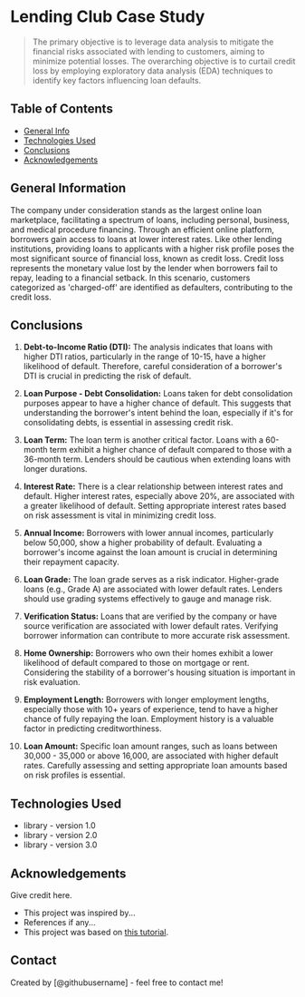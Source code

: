 # Lending Club Case Study
> The primary objective is to leverage data analysis to mitigate the financial risks associated with lending to customers,
aiming to minimize potential losses. The overarching objective is to curtail credit loss by employing exploratory data analysis (EDA) techniques to identify
key factors influencing loan defaults.


## Table of Contents
* [General Info](#general-information)
* [Technologies Used](#technologies-used)
* [Conclusions](#conclusions)
* [Acknowledgements](#acknowledgements)

<!-- You can include any other section that is pertinent to your problem -->

## General Information
The company under consideration stands as the largest online loan marketplace, facilitating a spectrum of loans,
including personal, business, and medical procedure financing. Through an efficient online platform, borrowers gain
access to loans at lower interest rates. Like other lending institutions, providing loans to applicants with a higher
risk profile poses the most significant source of financial loss, known as credit loss. Credit loss represents the monetary
value lost by the lender when borrowers fail to repay, leading to a financial setback. In this scenario, customers
categorized as 'charged-off' are identified as defaulters, contributing to the credit loss.

<!-- You don't have to answer all the questions - just the ones relevant to your project. -->

## Conclusions
1. **Debt-to-Income Ratio (DTI):** The analysis indicates that loans with higher DTI ratios, particularly in the range of 10-15, have a higher likelihood of default. Therefore, careful consideration of a borrower's DTI is crucial in predicting the risk of default.

2. **Loan Purpose - Debt Consolidation:** Loans taken for debt consolidation purposes appear to have a higher chance of default. This suggests that understanding the borrower's intent behind the loan, especially if it's for consolidating debts, is essential in assessing credit risk.

3. **Loan Term:** The loan term is another critical factor. Loans with a 60-month term exhibit a higher chance of default compared to those with a 36-month term. Lenders should be cautious when extending loans with longer durations.

4. **Interest Rate:** There is a clear relationship between interest rates and default. Higher interest rates, especially above 20%, are associated with a greater likelihood of default. Setting appropriate interest rates based on risk assessment is vital in minimizing credit loss.

5. **Annual Income:** Borrowers with lower annual incomes, particularly below 50,000, show a higher probability of default. Evaluating a borrower's income against the loan amount is crucial in determining their repayment capacity.

6. **Loan Grade:** The loan grade serves as a risk indicator. Higher-grade loans (e.g., Grade A) are associated with lower default rates. Lenders should use grading systems effectively to gauge and manage risk.

7. **Verification Status:** Loans that are verified by the company or have source verification are associated with lower default rates. Verifying borrower information can contribute to more accurate risk assessment.

8. **Home Ownership:** Borrowers who own their homes exhibit a lower likelihood of default compared to those on mortgage or rent. Considering the stability of a borrower's housing situation is important in risk evaluation.

9. **Employment Length:** Borrowers with longer employment lengths, especially those with 10+ years of experience, tend to have a higher chance of fully repaying the loan. Employment history is a valuable factor in predicting creditworthiness.

10. **Loan Amount:** Specific loan amount ranges, such as loans between 30,000 - 35,000 or above 16,000, are associated with higher default rates. Carefully assessing and setting appropriate loan amounts based on risk profiles is essential.

<!-- You don't have to answer all the questions - just the ones relevant to your project. -->


## Technologies Used
- library - version 1.0
- library - version 2.0
- library - version 3.0

<!-- As the libraries versions keep on changing, it is recommended to mention the version of library used in this project -->

## Acknowledgements
Give credit here.
- This project was inspired by...
- References if any...
- This project was based on [this tutorial](https://www.example.com).


## Contact
Created by [@githubusername] - feel free to contact me!


<!-- Optional -->
<!-- ## License -->
<!-- This project is open source and available under the [... License](). -->

<!-- You don't have to include all sections - just the one's relevant to your project -->

